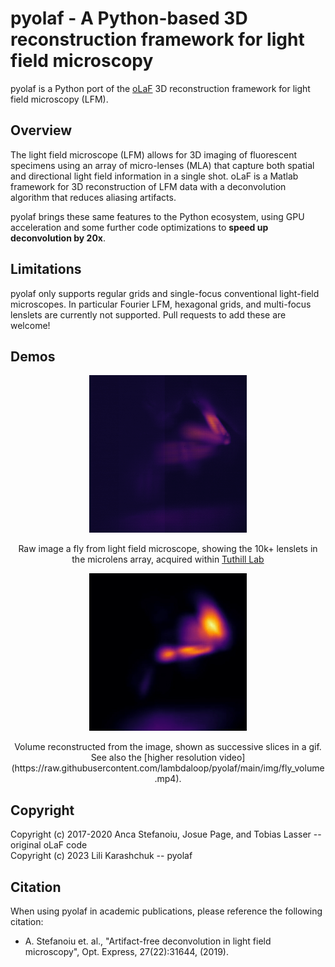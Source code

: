 # pyolaf - A Python-based 3D reconstruction framework for light field microscopy

pyolaf is a Python port of the [oLaF](https://gitlab.lrz.de/IP/olaf/) 3D reconstruction framework for light field microscopy (LFM). 

## Overview
  
The light field microscope (LFM) allows for 3D imaging of fluorescent specimens using an array of micro-lenses (MLA) that capture both spatial and directional light field information in a single shot. oLaF is a Matlab framework for 3D reconstruction of LFM data with a deconvolution algorithm that reduces aliasing artifacts.

pyolaf brings these same features to the Python ecosystem, using GPU acceleration and some further code optimizations to **speed up deconvolution by 20x**. 

## Limitations

pyolaf only supports regular grids and single-focus conventional light-field microscopes.
In particular Fourier LFM, hexagonal grids, and multi-focus lenslets are currently not supported.
Pull requests to add these are welcome!

## Demos

<p align="center">
<img src="https://raw.githubusercontent.com/lambdaloop/pyolaf/main/img/fly_raw.png" width="50%" >
</p>
<p align="center">
Raw image a fly from light field microscope, showing the 10k+ lenslets in the microlens array, acquired within <a href=http://faculty.washington.edu/tuthill/>Tuthill Lab</a>
</p>

<p align="center">
<img src="https://raw.githubusercontent.com/lambdaloop/pyolaf/main/img/fly_volume.gif" width="50%">
</p>
<p align="center">
Volume reconstructed from the image, shown as successive slices in a gif. See also the [higher resolution video](https://raw.githubusercontent.com/lambdaloop/pyolaf/main/img/fly_volume.mp4). 
</p>


## Copyright

Copyright (c) 2017-2020 Anca Stefanoiu, Josue Page, and Tobias Lasser -- original oLaF code  
Copyright (c) 2023 Lili Karashchuk -- pyolaf

## Citation

When using pyolaf in academic publications, please reference the following citation:

- A. Stefanoiu et. al., "Artifact-free deconvolution in light field microscopy", Opt. Express, 27(22):31644, (2019).

